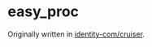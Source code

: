 # easy_proc

Originally written in [identity-com/cruiser](https://github.com/identity-com/cruiser).
